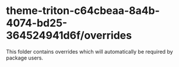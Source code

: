 # theme-triton-c64cbeaa-8a4b-4074-bd25-364524941d6f/overrides

This folder contains overrides which will automatically be required by package users.
